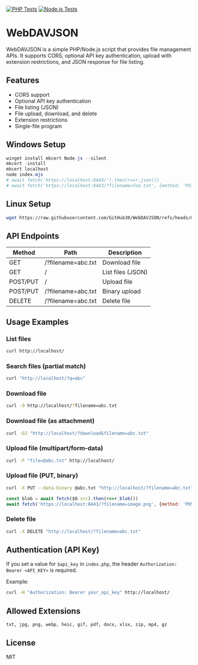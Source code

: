 [![PHP Tests](https://github.com/GitHub30/WebDAVJSON/actions/workflows/php-test.yml/badge.svg?branch=main)](https://github.com/GitHub30/WebDAVJSON/actions/workflows/php-test.yml)
[![Node.js Tests](https://github.com/GitHub30/WebDAVJSON/actions/workflows/nodejs-test.yml/badge.svg?branch=main)](https://github.com/GitHub30/WebDAVJSON/actions/workflows/nodejs-test.yml)

# WebDAVJSON

WebDAVJSON is a simple PHP/Node.js script that provides file management APIs. It supports CORS, optional API key authentication, upload with extension restrictions, and JSON response for file listing.

## Features
- CORS support
- Optional API key authentication
- File listing (JSON)
- File upload, download, and delete
- Extension restrictions
- Single-file program

## Windows Setup

```powershell
winget install mkcert Node.js --silent
mkcert -install
mkcert localhost
node index.mjs
# await fetch('https://localhost:8443/').then(r=>r.json())
# await fetch('https://localhost:8443/?filename=foo.txt', {method: 'PUT', body: 'foobar'})
```

## Linux Setup

```bash
wget https://raw.githubusercontent.com/GitHub30/WebDAVJSON/refs/heads/main/index.php
```

## API Endpoints

| Method   | Path                        | Description             |
|----------|-----------------------------|-------------------------|
| GET      | /?filename=abc.txt          | Download file           |
| GET      | /                           | List files (JSON)       |
| POST/PUT | /                           | Upload file             |
| POST/PUT | /?filename=abc.txt          | Binary upload           |
| DELETE   | /?filename=abc.txt          | Delete file             |

## Usage Examples

### List files
```bash
curl http://localhost/
```

### Search files (partial match)
```bash
curl "http://localhost/?q=abc"
```

### Download file
```bash
curl -O http://localhost/?filename=abc.txt
```

### Download file (as attachment)
```bash
curl -OJ "http://localhost/?download&filename=abc.txt"
```

### Upload file (multipart/form-data)
```bash
curl -F "file=@abc.txt" http://localhost/
```

### Upload file (PUT, binary)
```bash
curl -X PUT --data-binary @abc.txt "http://localhost/?filename=abc.txt"
```

```javascript
const blob = await fetch($0.src).then(r=>r.blob())
await fetch('https://localhost:8443/?filename=image.png', {method: 'POST', body: blob})
```

### Delete file
```bash
curl -X DELETE "http://localhost/?filename=abc.txt"
```

## Authentication (API Key)
If you set a value for `$api_key` in `index.php`, the header `Authorization: Bearer <API_KEY>` is required.

Example:
```bash
curl -H "Authorization: Bearer your_api_key" http://localhost/
```

## Allowed Extensions
`txt, jpg, png, webp, heic, gif, pdf, docx, xlsx, zip, mp4, gz`

## License
MIT
